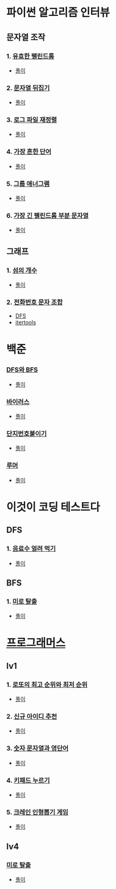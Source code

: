 # 파이썬 알고리즘 인터뷰
## 문자열 조작
### 1. [유효한 팰린드롬](https://leetcode.com/problems/valid-palindrome/)
* [풀이](https://github.com/dongjun0128/Algorithm_Study/blob/main/Python_Algorithm_Interview/%EB%AC%B8%EC%9E%90%EC%97%B4%20%EC%A1%B0%EC%9E%91/1.%20%EC%9C%A0%ED%9A%A8%ED%95%9C%20%ED%8C%B0%EB%A6%B0%EB%93%9C%EB%A1%AC.py)

### 2. [문자열 뒤집기](https://leetcode.com/problems/reverse-string/)
* [풀이](https://github.com/dongjun0128/Algorithm_Study/blob/main/Python_Algorithm_Interview/%EB%AC%B8%EC%9E%90%EC%97%B4%20%EC%A1%B0%EC%9E%91/2.%20%EB%AC%B8%EC%9E%90%EC%97%B4%20%EB%92%A4%EC%A7%91%EA%B8%B0.py)

### 3. [로그 파일 재정렬](https://leetcode.com/problems/reorder-data-in-log-files/)
* [풀이](https://github.com/dongjun0128/Algorithm_Study/blob/main/Python_Algorithm_Interview/%EB%AC%B8%EC%9E%90%EC%97%B4%20%EC%A1%B0%EC%9E%91/3.%20%EB%A1%9C%EA%B7%B8%ED%8C%8C%EC%9D%BC%20%EC%9E%AC%EC%A0%95%EB%A0%AC.py)

### 4. [가장 흔한 단어](https://leetcode.com/problems/most-common-word/)
* [풀이](https://github.com/dongjun0128/Algorithm_Study/blob/main/Python_Algorithm_Interview/%EB%AC%B8%EC%9E%90%EC%97%B4%20%EC%A1%B0%EC%9E%91/4.%20%EA%B0%80%EC%9E%A5%20%ED%9D%94%ED%95%9C%20%EB%8B%A8%EC%96%B4.py)

### 5. [그룹 애너그램](https://leetcode.com/problems/group-anagrams/)
* [풀이](https://github.com/dongjun0128/Algorithm_Study/blob/main/Python_Algorithm_Interview/%EB%AC%B8%EC%9E%90%EC%97%B4%20%EC%A1%B0%EC%9E%91/5.%20%EA%B7%B8%EB%A3%B9%20%EC%95%A0%EB%84%88%EA%B7%B8%EB%9E%A8.py)

### 6. [가장 긴 팰린드롬 부분 문자열](https://leetcode.com/problems/longest-palindromic-substring/)
* [풀이](https://github.com/dongjun0128/Algorithm_Study/blob/main/Python_Algorithm_Interview/%EB%AC%B8%EC%9E%90%EC%97%B4%20%EC%A1%B0%EC%9E%91/6.%20%EA%B0%80%EC%9E%A5%20%EA%B8%B4%20%ED%8C%B0%EB%A6%B0%EB%93%9C%EB%A1%AC%20%EB%B6%80%EB%B6%84%20%EB%AC%B8%EC%9E%90%EC%97%B4.py)

## 그래프

### 1. [섬의 개수](https://leetcode.com/problems/number-of-islands/)
* [풀이](https://github.com/dongjun0128/Algorithm_Study/blob/main/Python_Algorithm_Interview/%EA%B7%B8%EB%9E%98%ED%94%84/1.%20%EC%84%AC%EC%9D%98%20%EA%B0%9C%EC%88%98.py)

### 2. [전화번호 문자 조합](https://leetcode.com/problems/letter-combinations-of-a-phone-number/)
* [DFS](https://github.com/dongjun0128/Algorithm_Study/blob/main/Python_Algorithm_Interview/%EA%B7%B8%EB%9E%98%ED%94%84/2.%20%EC%A0%84%ED%99%94%EB%B2%88%ED%98%B8%20%EB%AC%B8%EC%9E%90%20%EC%A1%B0%ED%95%A9(DFS).py)
* [itertools](https://github.com/dongjun0128/Algorithm_Study/blob/main/Python_Algorithm_Interview/%EA%B7%B8%EB%9E%98%ED%94%84/2.%20%EC%A0%84%ED%99%94%EB%B2%88%ED%98%B8%20%EB%AC%B8%EC%9E%90%20%EC%A1%B0%ED%95%A9(itertools).py)

# 백준

### [DFS와 BFS](https://www.acmicpc.net/problem/1260)
* [풀이](https://github.com/dongjun0128/Algorithm_Study/blob/main/BAEKJOON/1260.%20DFS%EC%99%80%20BFS.py)
### [바이러스](https://www.acmicpc.net/problem/2606)
* [풀이](https://github.com/dongjun0128/Algorithm_Study/blob/main/BAEKJOON/2606.%20%EB%B0%94%EC%9D%B4%EB%9F%AC%EC%8A%A4.py)
### [단지번호붙이기](https://www.acmicpc.net/problem/2667)
* [풀이](https://github.com/dongjun0128/Algorithm_Study/blob/main/BAEKJOON/2667.%20%EB%8B%A8%EC%A7%80%EB%B2%88%ED%98%B8%EB%B6%99%EC%9D%B4%EA%B8%B0.py)
### [루머](https://www.acmicpc.net/problem/19538)
* [풀이](https://github.com/dongjun0128/Algorithm_Study/blob/main/BAEKJOON/19538.%20%EB%A3%A8%EB%A8%B8.py)

# 이것이 코딩 테스트다

## DFS

### 1. [음료수 얼려 먹기](https://github.com/dongjun0128/Algorithm_Study/blob/main/Python_This_Is_CodingTest/%EC%9D%8C%EB%A3%8C%EC%88%98%20%EC%96%BC%EB%A0%A4%EB%A8%B9%EA%B8%B0/%EB%AC%B8%EC%A0%9C.md)
* [풀이](https://github.com/dongjun0128/Algorithm_Study/blob/main/Python_This_Is_CodingTest/%EC%9D%8C%EB%A3%8C%EC%88%98%20%EC%96%BC%EB%A0%A4%EB%A8%B9%EA%B8%B0/%EC%9D%8C%EB%A3%8C%EC%88%98%20%EC%96%BC%EB%A0%A4%EB%A8%B9%EA%B8%B0.py)

## BFS

### 1. [미로 탈출](https://github.com/dongjun0128/Algorithm_Study/blob/main/Python_This_Is_CodingTest/%EB%AF%B8%EB%A1%9C%20%ED%83%88%EC%B6%9C/%EB%AF%B8%EB%A1%9C%20%ED%83%88%EC%B6%9C.md)
* [풀이](https://github.com/dongjun0128/Algorithm_Study/blob/main/Python_This_Is_CodingTest/%EB%AF%B8%EB%A1%9C%20%ED%83%88%EC%B6%9C/%EB%AF%B8%EB%A1%9C%20%ED%83%88%EC%B6%9C.py)

# [프로그래머스](https://programmers.co.kr/)
## lv1
### 1. [로또의 최고 순위와 최저 순위](https://programmers.co.kr/learn/courses/30/lessons/77484)
* [풀이](https://github.com/dongjun0128/Algorithm_Study/blob/main/Solution/Level_1/%EB%A1%9C%EB%98%90%EC%9D%98%20%EC%B5%9C%EA%B3%A0%20%EC%88%9C%EC%9C%84%EC%99%80%20%EC%B5%9C%EC%A0%80%20%EC%88%9C%EC%9C%84/main.py)

### 2. [신규 아이디 추천](https://programmers.co.kr/learn/courses/30/lessons/72410)
* [풀이](https://github.com/dongjun0128/Algorithm_Study/tree/main/Solution/Level_1/%EC%8B%A0%EA%B7%9C%20%EC%95%84%EC%9D%B4%EB%94%94%20%EC%B6%94%EC%B2%9C/main.py)

### 3. [숫자 문자열과 영단어](https://programmers.co.kr/learn/courses/30/lessons/81301)
* [풀이](https://github.com/dongjun0128/Algorithm_Study/tree/main/Solution/Level_1/%EC%88%AB%EC%9E%90%20%EB%AC%B8%EC%9E%90%EC%97%B4%EA%B3%BC%20%EC%98%81%EB%8B%A8%EC%96%B4/main.py)

### 4. [키패드 누르기](https://programmers.co.kr/learn/courses/30/lessons/67256)
* [풀이](https://github.com/dongjun0128/Algorithm_Study/blob/main/Solution/Level_1/%ED%82%A4%ED%8C%A8%EB%93%9C%20%EB%88%84%EB%A5%B4%EA%B8%B0/main.py)

### 5. [크레인 인형뽑기 게임](https://programmers.co.kr/learn/courses/30/lessons/64061)
* [풀이](https://github.com/dongjun0128/Algorithm_Study/blob/main/Solution/Level_1/%ED%81%AC%EB%A0%88%EC%9D%B8%20%EC%9D%B8%ED%98%95%EB%BD%91%EA%B8%B0%20%EA%B2%8C%EC%9E%84/main.py)

## lv4
### [미로 탈출](https://school.programmers.co.kr/learn/courses/30/lessons/81304)
* [풀이](https://github.com/dongjun0128/Algorithm_Study/blob/main/Programmers/Level_4/%EB%AF%B8%EB%A1%9C%20%ED%83%88%EC%B6%9C.py)
